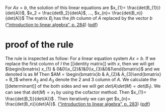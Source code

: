 For $Ax = b$, the solution of this linear equations are 
$x_{1}= \frac{det(B_{1})}{det(A)}$, $x_2 = \frac{detB_2}{detA}$, $\ldots$, $x_{n}= \frac{det(B_n)}{det(A)}$
The matrix $B_j$ has the $jth$ column of $A$ replaced by the vector $b$
([“introduction to linear algebra”, p. 284](zotero://select/library/items/4K5E75TP)) ([pdf](zotero://open-pdf/library/items/LM7HCCN7?page=284&annotation=QNYMNZDN))  


# proof of the rule 
The rule is inspected as follow: 
For a linear equation system $Ax = b$. 
If we replace the first column of $I$ the [[identity matrix]] with $x$, then we will get $\begin{bmatrix} x_{1} & 0&0\\x_{2}&1&0\\x_{3}&0&1\end{bmatrix}$ and we denoted is as $M$
Then $AM = \begin{bmatrix}b & A_{2}& A_{3}\end{bmatrix} = B_1$  where $A_2$ and $A_3$ denote the $2$ and $3$ column of $A$. 
We calculate the [[determinant]] of the both sides and we will get $det (A) det (M) = det(B_1)$. 
We can see that $det (M) = x_1$ by using the cofactor method. 
Then $x_{1}= \frac{det(B_1)}{det(A)}$ .
Then iteratively we can get $x_{n}= \frac{det(B_n)}{det(A)}$. 
([“introduction to linear algebra”, p. 283](zotero://select/library/items/4K5E75TP)) ([pdf](zotero://open-pdf/library/items/LM7HCCN7?page=283&annotation=K7YAPH2C))

